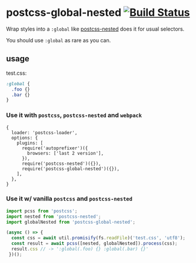 # postcss-global-nested [![Build Status](https://travis-ci.org/a-x-/postcss-global-nested.svg?branch=master)](https://travis-ci.org/a-x-/postcss-global-nested)

Wrap styles into a `:global` like [postcss-nested](https://github.com/postcss/postcss-nested) does it for usual selectors.

You should use `:global` as rare as you can.

## usage

test.css:
```css
:global {
  .foo {}
  .bar {}
}
```

### Use it with `postcss`, `postcss-nested` and `webpack`
```json5
{
  loader: 'postcss-loader',
  options: {
    plugins: [
      require('autoprefixer')({
        browsers: ['last 2 version'],
      }),
      require('postcss-nested')({}),
      require('postcss-global-nested')({}),
    ],
  },
}
```

### Use it w/ vanilla `postcss` and `postcss-nested`
```js
import pcss from 'postcss';
import nested from 'postcss-nested';
import globalNested from 'postcss-global-nested';

(async () => {
  const css = await util.promisify(fs.readFile)('test.css', 'utf8');
  const result = await pcss([nested, globalNested]).process(css);
  result.css // -> ':global(.foo) {} :global(.bar) {}'
 })();
```
